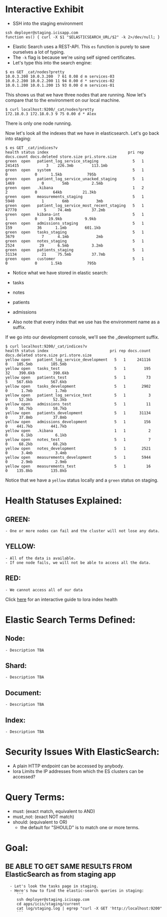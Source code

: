 # Interactive Exhibit

- SSH into the staging environment

```
ssh deployer@staging.icisapp.com
function es() { curl -X $1 "$ELASTICSEARCH_URL/$2" -k 2>/dev/null; }
```

- Elastic Search uses a REST-API.  This `es` function is purely to save ourselves a lot of typing.
- The `-k` flag is because we're using self signed certificates.
- Let's type this into the search engine:

```
$ es GET _cat/nodes?pretty
10.0.3.200 10.0.3.200  7 61 0.08 d m services-03
10.0.2.200 10.0.2.200 11 94 0.00 d * services-02
10.0.1.200 10.0.1.200 15 93 0.00 d m services-01
```

This shows us that we have three nodes that are running.  Now let's compare that to the environment on our local machine.

```
$ curl localhost:9200/_cat/nodes?pretty
172.18.0.3 172.18.0.3 9 75 0.00 d * Alex
```

There is only one node running.

Now let's look all the indexes that we have in elasticsearch.  Let's go back into staging:

```
$ es GET _cat/indices?v
health status index                                   pri rep docs.count docs.deleted store.size pri.store.size
green  open   patient_log_service_staging               5   1     241415            3    226.3mb        113.1mb
green  open   system                                    5   1          0            0      1.5kb           795b
green  open   patient_log_service_unacked_staging       5   1       1469            0        5mb          2.5mb
green  open   .kibana                                   1   2          2            0       64kb         21.3kb
green  open   measurements_staging                      5   1       5940            1        6mb            3mb
green  open   patient_log_service_most_recent_staging   5   1      47770            5     74.4mb         37.2mb
green  open   kibana-int                                5   1          1            0     19.9kb          9.9kb
green  open   admissions_staging                        5   1        159           36      1.1mb        601.1kb
green  open   tasks_staging                             5   1       3679            7      4.1mb            2mb
green  open   notes_staging                             5   1       2524           29      6.5mb          3.2mb
green  open   patients_staging                          5   1      31134           21     75.5mb         37.7mb
green  open   customer                                  5   1          0            0      1.5kb           795b
```

- Notice what we have stored in elastic search:
 - tasks
 - notes
 - patients
 - admissions

- Also note that every index that we use has the environment name as a suffix.

If we go into our development console, we'll see the _development suffix.

```
$ curl localhost:9200/_cat/indices?v
health status index                           pri rep docs.count docs.deleted store.size pri.store.size
yellow open   patient_log_service_development   5   1     241116            0    105.5mb        105.5mb
yellow open   tasks_test                        5   1        195           32    390.6kb        390.6kb
yellow open   patients_test                     5   1         73            5    567.6kb        567.6kb
yellow open   tasks_development                 5   1       2902            0      1.7mb          1.7mb
yellow open   patient_log_service_test          5   1          3            0     52.3kb         52.3kb
yellow open   admissions_test                   5   1         11            0     58.7kb         58.7kb
yellow open   patients_development              5   1      31134            0     37.8mb         37.8mb
yellow open   admissions_development            5   1        156            0    441.7kb        441.7kb
yellow open   .kibana                           1   1          2            0      6.1kb          6.1kb
yellow open   notes_test                        5   1          7            0     68.2kb         68.2kb
yellow open   notes_development                 5   1       2521            0      3.4mb          3.4mb
yellow open   measurements_development          5   1       5944            0      2.9mb          2.9mb
yellow open   measurements_test                 5   1         16            0    135.8kb        135.8kb
```

Notice that we have a `yellow` status locally and a `green` status on staging.

# Health Statuses Explained:

  ## GREEN:
    - One or more nodes can fail and the cluster will not lose any data.
  ## YELLOW:
    - All of the data is available.
    - If one node fails, we will not be able to access all the data.
  ## RED:
    - We cannot access all of our data

  Click [here](ElasticsearchIoraStaging.pdf) for an interactive guide to Iora index health

# Elastic Search Terms Defined:
  ## Node:
    - Description TBA
  ## Shard:
    - Description TBA
  ## Document:
    - Description TBA
  ## Index:
    - Description TBA

# Security Issues With ElasticSearch:
- A plain HTTP endpoint can be accessed by anybody.
- Iora Limits the IP addresses from which the ES clusters can be accessed?

# Query Terms:
 - must: (exact match, equivalent to AND)
 - must_not: (exact NOT match)
 - should: (equivalent to OR)
     - the default for "SHOULD" is to match one or more terms.

# Goal:
  ## BE ABLE TO GET SAME RESULTS FROM ElasticSearch as from staging app
      - Let's look the tasks page in staging.
      - Here's how to find the elastic-search queries in staging:
         ```
         ssh deployer@staging.icisapp.com
         cd apps/icis/staging/current
         cat log/staging.log | egrep "curl -X GET 'http://localhost:9200"
         ```
